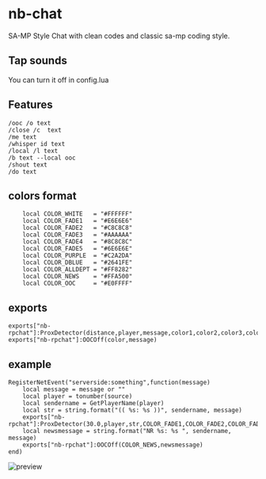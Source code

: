 # nb-chat
SA-MP Style Chat with clean codes and classic sa-mp coding style.

## Tap sounds 
You can turn it off in config.lua 

## Features
```
/ooc /o text
/close /c  text
/me text
/whisper id text
/local /l text
/b text --local ooc
/shout text
/do text
```

## colors format 
```
    local COLOR_WHITE   = "#FFFFFF"
    local COLOR_FADE1   = "#E6E6E6"
    local COLOR_FADE2   = "#C8C8C8"
    local COLOR_FADE3   = "#AAAAAA"
    local COLOR_FADE4   = "#8C8C8C"
    local COLOR_FADE5   = "#6E6E6E"
    local COLOR_PURPLE  = "#C2A2DA"
    local COLOR_DBLUE   = "#2641FE"
    local COLOR_ALLDEPT = "#FF8282"
    local COLOR_NEWS    = "#FFA500"
    local COLOR_OOC     = "#E0FFFF"
```

## exports 
```
exports["nb-rpchat"]:ProxDetector(distance,player,message,color1,color2,color3,color4,color5)
exports["nb-rpchat"]:OOCOff(color,message)
```

## example 

```
RegisterNetEvent("serverside:something",function(message)
    local message = message or ""
    local player = tonumber(source)
    local sendername = GetPlayerName(player)
    local str = string.format("(( %s: %s ))", sendername, message)
    exports["nb-rpchat"]:ProxDetector(30.0,player,str,COLOR_FADE1,COLOR_FADE2,COLOR_FADE3,COLOR_FADE4,COLOR_FADE5)
    local newsmessage = string.format("NR %s: %s ", sendername, message)
    exports["nb-rpchat"]:OOCOff(COLOR_NEWS,newsmessage)
end)
```

![preview](https://github.com/negbook/nb-rpchat/blob/main/preview.png?raw=true)

